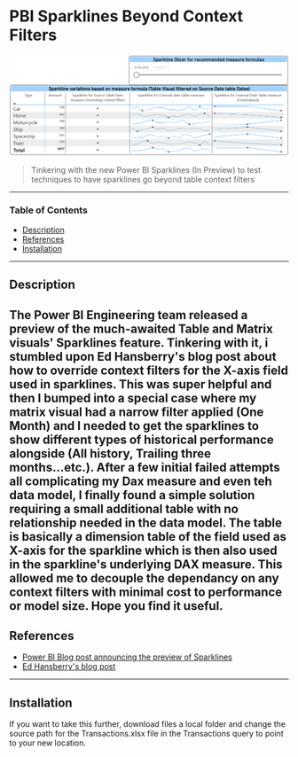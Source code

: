 # PBI Sparklines Beyond Context Filters

![Project Image](PBISparklinesBeyondContextFilters.png)

> Tinkering with the new Power BI Sparklines (In Preview) to test techniques to have sparklines go beyond table context filters

---

### Table of Contents
- [Description](#description)
- [References](#references)
- [Installation](#installation)

---
## Description
The Power BI Engineering team released a preview of the much-awaited Table and Matrix visuals' Sparklines feature. Tinkering with it, i stumbled upon Ed Hansberry's blog post about how to override context filters for the X-axis field used in sparklines. This was super helpful and then I bumped into a special case where my matrix visual had a narrow filter applied (One Month) and I needed to get the sparklines to show different types of historical performance alongside (All history, Trailing three months...etc.). After a few initial failed attempts all complicating my Dax measure and even teh data model, I finally found a simple solution requiring a small additional table with no relationship needed in the data model. The table is basically a dimension table of the field used as X-axis for the sparkline which is then also used in the sparkline's underlying DAX measure. This allowed me to decouple the dependancy on any context filters with minimal cost to performance or model size. Hope you find it useful.
---
## References
- [Power BI Blog post announcing the preview of Sparklines](https://powerbi.microsoft.com/en-us/blog/power-bi-december-2021-feature-summary/)
- [Ed Hansberry's blog post](https://www.ehansalytics.com/blog/2021/12/8/working-with-sparklines-in-power-bi-all-about-the-filter-context)

---
## Installation
If you want to take this further, download files a local folder and change the source path for the Transactions.xlsx file in the Transactions query to point to your new location.
